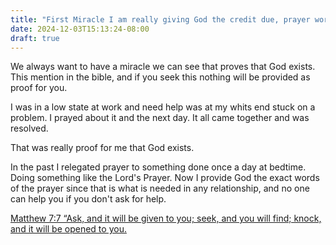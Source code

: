 ```yaml
---
title: "First Miracle I am really giving God the credit due, prayer works"
date: 2024-12-03T15:13:24-08:00
draft: true
---
```


We always want to have a miracle we can see that proves that God exists. This mention in the bible, and if you seek this nothing will be provided as proof for you.

I was in a low state at work and need help was at my whits end stuck on a problem. I prayed about it and the next day. 
It all came together and was resolved. 

That was really proof for me that God exists.

In the past I relegated prayer to something done once a day at bedtime. Doing something like the Lord's Prayer. Now I provide God the exact words of the prayer since that is what is needed in any relationship, and no one can help you if you don't ask for help.

[Matthew 7:7 “Ask, and it will be given to you; seek, and you will find; knock, and it will be opened to you.](https://www.biblegateway.com/passage/?search=Matthew%207%3A7&version=NKJV)